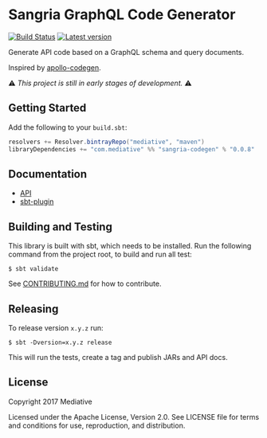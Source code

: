 # Sangria GraphQL Code Generator
[![Build Status]][Travis]
[![Latest version]][Bintray]

  [Build Status]: https://travis-ci.org/mediative/sangria-codegen.svg?branch=master
  [Travis]: https://travis-ci.org/mediative/sangria-codegen
  [Latest version]: https://api.bintray.com/packages/mediative/maven/sangria-codegen/images/download.svg
  [Bintray]: https://bintray.com/mediative/maven/sangria-codegen/_latestVersion

Generate API code based on a GraphQL schema and query documents.

Inspired by [apollo-codegen](https://github.com/apollographql/apollo-codegen).

⚠️ *This project is still in early stages of development.* ⚠️

## Getting Started

Add the following to your `build.sbt`:

```sbt
resolvers += Resolver.bintrayRepo("mediative", "maven")
libraryDependencies += "com.mediative" %% "sangria-codegen" % "0.0.8"
```

## Documentation

 - [API](https://mediative.github.io/sangria-codegen/api/#com.mediative.sangria.codegen.package)
 - [sbt-plugin](https://mediative.github.io/sangria-codegen/sbt-plugin/#com.mediative.sangria.codegen.sbt.SangriaCodegenPlugin$)

## Building and Testing

This library is built with sbt, which needs to be installed. Run the following command from the project root, to build and run all test:

    $ sbt validate

See [CONTRIBUTING.md](CONTRIBUTING.md) for how to contribute.

## Releasing

To release version `x.y.z` run:

    $ sbt -Dversion=x.y.z release

This will run the tests, create a tag and publish JARs and API docs.

## License

Copyright 2017 Mediative

Licensed under the Apache License, Version 2.0. See LICENSE file for terms and
conditions for use, reproduction, and distribution.
